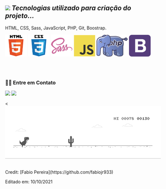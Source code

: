 

## <img src="https://media.giphy.com/media/iY8CRBdQXODJSCERIr/giphy.gif" width="30px">&nbsp;***Tecnologias utilizado para criação do projeto...***
<p align="left">

HTML, CSS, Sass, JavaScript, PHP, Git, Boostrap.

<p align="left">
  <img src="https://raw.githubusercontent.com/devicons/devicon/master/icons/html5/html5-original-wordmark.svg" alt="html5" width="auto" height="70"/>
  <img src="https://raw.githubusercontent.com/devicons/devicon/master/icons/css3/css3-original-wordmark.svg" alt="css3" width="auto" height="70"/>
  <img src="https://raw.githubusercontent.com/devicons/devicon/master/icons/sass/sass-original.svg" alt="sass" width="auto" height="70"/>
  <img src="https://raw.githubusercontent.com/devicons/devicon/master/icons/javascript/javascript-original.svg" alt="javascript" width="auto" height="70"/>
  <img src="https://raw.githubusercontent.com/pkkulhari/pkkulhari/master/icons/php.svg" alt="linux" width="auto" height="70" />
  <img src="https://raw.githubusercontent.com/pkkulhari/pkkulhari/master/icons/bootstrap.svg" width="auto" height="70"/>
</p>

<br>
<br>

<p>
   <h3> 🤝🏻 Entre em Contato </h3>
  <a href="mailto:fabiojr933@gmail.com?subject=[GitHub]%20🔥%20profile%20contact&body=Hello"><img src="https://img.shields.io/badge/e‑mail-D14836.svg?style=for-the-badge&logo=GMail&logoColor=white"/></a>
  <a href="https://www.linkedin.com/in/fabiojrp/"><img src="https://img.shields.io/badge/linkedin-0077B5.svg?style=for-the-badge&logo=linkedin&logoColor=white"/></a>
</p>

<
![Dino](https://raw.githubusercontent.com/sanket9006/sanket9006/master/dino.gif)

<br>
Credit: [Fabio Pereira](https://github.com/fabiojr933)

Editado em: 10/10/2021

